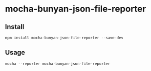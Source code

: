 # mocha-bunyan-json-file-reporter

## Install

```
npm install mocha-bunyan-json-file-reporter --save-dev
```

## Usage

```
mocha --reporter mocha-bunyan-json-file-reporter
```